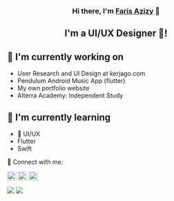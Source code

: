 <h3 align="center">
Hi there, I'm <a href="https://github.com/farisazizy/" target="_blank" rel="noreferrer">Faris Azizy</a> 👋
</h3>

<h2 align="center">
I'm a UI/UX Designer 🎨!
</h2> 

## 🔭 I'm currently working on

- User Research and UI Design at kerjago.com
- Pendulum Android Music App (flutter)
- My own portfolio website
- Alterra Academy: Independent Study

## 🌱 I'm currently learning

- 📱 UI/UX
- Flutter
- Swift


🤝 Connect with me:

<a href="https://www.linkedin.com/in/farisazizy/"><img align="center" src="https://raw.githubusercontent.com/yushi1007/yushi1007/main/images/linkedin.svg" alt="Yu Shi | LinkedIn" width="21px"/></a>
<a href="https://instagram.com/farisazizy"><img align="center" src="https://raw.githubusercontent.com/yushi1007/yushi1007/main/images/instagram.svg" alt="Yu Shi | Instagram" width="21px"/></a>
<a href="https://farisazizy.medium.com/"><img align="center" src="https://raw.githubusercontent.com/yushi1007/yushi1007/main/images/medium.svg" alt="Yu Shi | Medium" width="21px"/></a>
</br>

<div style="display: float; flex-direction: row;">
 <img class="img" src="https://github-readme-stats.vercel.app/api?username=farisazizy&show_icons=true&theme=radical" />
 <img class="img" src="https://github-readme-stats.vercel.app/api/top-langs/?username=farisazizy&theme=radical&layout=compact" />
</div>


<!--
**farisazizy/farisazizy** is a ✨ _special_ ✨ repository because its `README.md` (this file) appears on your GitHub profile.

Here are some ideas to get you started:

- 🔭 I’m currently working on ...
- 🌱 I’m currently learning ...
- 👯 I’m looking to collaborate on ...
- 🤔 I’m looking for help with ...
- 💬 Ask me about ...
- 📫 How to reach me: ...
- 😄 Pronouns: ...
- ⚡ Fun fact: ...
-->
